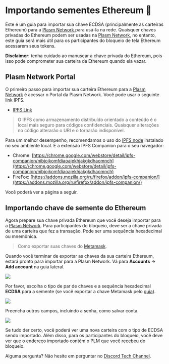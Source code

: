 # Importando sementes Ethereum 🔐

Este é um guia para importar sua chave ECDSA (principalmente as carteiras Ethereum) para a [Plasm Network ](https://www.plasmnet.io/)para usá-la na rede. Quaisquer chaves privadas do Ethereum podem ser usadas na [Plasm Network](https://www.plasmnet.io/), no entanto, este guia será mais útil para os participantes do bloqueio de tela Ethereum acessarem seus tokens.

**Disclaimer:** tenha cuidado ao manusear a chave privada do Ethereum, pois isso pode comprometer sua carteira da Ethereum quando ela vazar.

## Plasm Network Portal

O primeiro passo para importar sua carteira Ethereum para a [Plasm Network](https://www.plasmnet.io/) é acessar o Portal da Plasm Network. Você pode usar o seguinte link IPFS.


* ​[IPFS Link](https://ipfs.io/ipfs/QmZQBwe4DeW6aruayemGXA5ysexsqJVRzF6YHHeNPzKi7d)​

> O IPFS como armazenamento distribuído orientado a conteúdo é o local mais seguro para códigos confidenciais. Quaisquer alterações no código alterarão o URI e o tornarão indisponível.

Para um melhor desempenho, recomendamos o uso do [IPFS node](https://github.com/ipfs-shipyard/ipfs-desktop) instalado no seu ambiente local. E a extensão IPFS Companion para o seu navegador:


* Chrome: [https://chrome.google.com/webstore/detail/ipfs-companion/nibjojkomfdiaoajekhjakgkdhaomnch](https://chrome.google.com/webstore/detail/ipfs-companion/nibjojkomfdiaoajekhjakgkdhaomnch)​
* FireFox: [https://addons.mozilla.org/ru/firefox/addon/ipfs-companion/](https://addons.mozilla.org/ru/firefox/addon/ipfs-companion/)​

Você poderá ver a página a seguir.

## Importando chave de semente do Ethereum

Agora prepare sua chave privada Ethereum que você deseja importar para a [Plasm Network](https://www.plasmnet.io/). Para participantes do bloqueio, deve ser a chave privada de uma carteira que fez a transação. Pode ser uma sequência hexadecimal ou mnemônica.

> Como exportar suas chaves do [Metamask](https://metamask.zendesk.com/hc/en-us/articles/360015289632-How-to-Export-an-Account-Private-Key).

Quando você terminar de exportar as chaves da sua carteira Ethereum, estará pronto para importar para a Plasm Network. Vá para **Accounts** -&gt; **Add account** na guia lateral.

![](../.gitbook/assets/sukurnshotto-2020-05-31-173619png.png)

Por favor, escolha o tipo de par de chaves e a sequência hexadecimal **ECDSA** para a semente \(se você exportar a chave Metamask pelo [guia](https://metamask.zendesk.com/hc/en-us/articles/360015289632-How-to-Export-an-Account-Private-Key)\).

![](../.gitbook/assets/sukurnshotto-2020-05-31-173905png%20%281%29.png)

Preencha outros campos, incluindo a senha, como salvar conta.

![](../.gitbook/assets/sukurnshotto-2020-05-31-173938png.png)

Se tudo der certo, você poderá ver uma nova carteira com o tipo de ECDSA sendo importado. Além disso, para os participantes do bloqueio, você deve ver que o endereço importado contém o PLM que você recebeu do bloqueio.

Alguma pergunta? Não hesite em perguntar no [Discord Tech Channel](https://discord.gg/Z3nC9U4).

